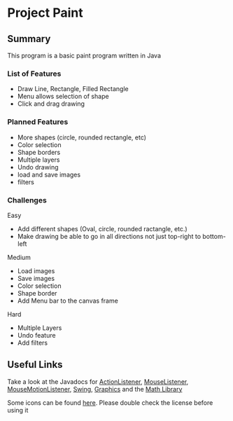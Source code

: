 # Project Paint

## Summary
This program is a basic paint program written in Java

### List of Features
 - Draw Line, Rectangle, Filled Rectangle
 - Menu allows selection of shape
 - Click and drag drawing

### Planned Features
  - More shapes (circle, rounded rectangle, etc)
  - Color selection
  - Shape borders
  - Multiple layers
  - Undo drawing
  - load and save images
  - filters

### Challenges
Easy
  - Add different shapes (Oval, circle, rounded ractangle, etc.)
  - Make drawing be able to go in all directions not just top-right to bottom-left

Medium
  - Load images
  - Save images
  - Color selection
  - Shape border
  - Add Menu bar to the canvas frame

Hard
  - Multiple Layers
  - Undo feature
  - Add filters
 
  
## Useful Links
Take a look at the Javadocs for [ActionListener](https://docs.oracle.com/javase/7/docs/api/java/awt/event/ActionListener.html), [MouseListener](https://docs.oracle.com/javase/7/docs/api/java/awt/event/MouseListener.html), [MouseMotionListener](https://docs.oracle.com/javase/7/docs/api/java/awt/event/MouseMotionListener.html), [Swing](https://docs.oracle.com/javase/7/docs/api/javax/swing/package-summary.html), [Graphics](https://docs.oracle.com/javase/7/docs/api/java/awt/Graphics.html) and the [Math Library](https://docs.oracle.com/javase/7/docs/api/java/lang/Math.html)

Some icons can be found [here](http://www.iconarchive.com/). Please double check the license before using it

